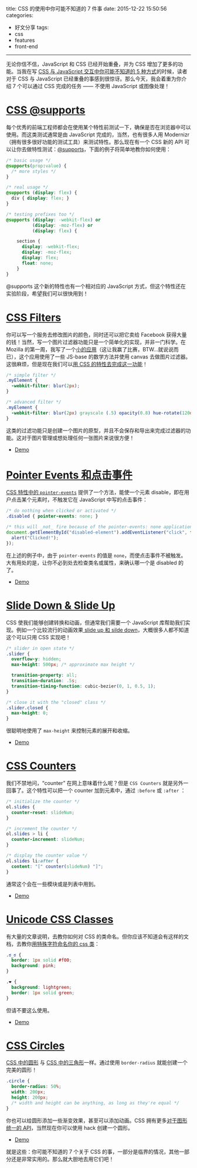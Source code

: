title: CSS 的使用中你可能不知道的 7 件事
date: 2015-12-22 15:50:56
categories:
  - 好文分享
tags:
  - css
  - features
  - front-end
---

无论你信不信，JavaScript 和 CSS 已经开始重叠，并为 CSS 增加了更多的功能。当我在写 [CSS 与 JavaScript 交互中你可能不知道的 5 种方式](https://davidwalsh.name/ways-css-javascript-interact)的时候，读者对于 CSS 与 JavaScript 已经重叠的事感到很惊讶。那么今天，我会着重为你介绍 7 个可以通过 CSS 完成的任务 —— 不使用 JavaScript 或图像处理！

# [CSS @supports](https://davidwalsh.name/css-supports)

每个优秀的前端工程师都会在使用某个特性前测试一下，确保是否在浏览器中可以使用。而这类测试通常是由 JavaScript 完成的，当然，也有很多人用 Modernizr（拥有很多很好功能的测试工具）来测试特性。那么现在有一个 CSS 新的 API 可以让你去做特性测试：[@supports](https://davidwalsh.name/css-supports)，下面的例子将简单地教你如何使用：

```css
/* basic usage */
@supports(prop:value) {
  /* more styles */
}

/* real usage */
@supports (display: flex) {
  div { display: flex; }
}

/* testing prefixes too */
@supports (display: -webkit-flex) or
          (display: -moz-flex) or
          (display: flex) {

    section {
      display: -webkit-flex;
      display: -moz-flex;
      display: flex;
      float: none;
    }
}
```

@supports 这个新的特性也有一个相对应的 JavaScript 方式，但这个特性还在实验阶段，希望我们可以很快用到！

# [CSS Filters](https://davidwalsh.name/css-filters)

你可以写一个服务去修改图片的颜色，同时还可以把它卖给 Facebook 获得大量的钱！当然，写一个图片过滤器功能只是一个简单化的实现，并非一门科学。在 Mozilla 的第一周，我写了一个[小的应用](https://github.com/darkwing/fotofilter)（这让我赢了比赛，BTW...就说说而已），这个应用使用了一些 JS-base 的数学方法并使用 canvas 去做图片过滤器。这很麻烦，但是现在我们可以[用 CSS 的特性去完成这一功能](https://davidwalsh.name/css-filters)！

```css
/* simple filter */
.myElement {
  -webkit-filter: blur(2px);
}

/* advanced filter */
.myElement {
  -webkit-filter: blur(2px) grayscale (.5) opacity(0.8) hue-rotate(120deg);
}
```

<!-- more -->

这类的过滤功能只是创建一个图片的原型，并且不会保存和导出来完成过滤器的功能。这对于图片管理或想处理任何一张图片来说很方便！

 * [Demo](https://davidwalsh.name/demo/css-filters.php)

# [Pointer Events 和点击事件](https://davidwalsh.name/pointer-events)

[CSS 特性中的 `pointer-events`](https://davidwalsh.name/pointer-events) 提供了一个方法，能使一个元素 disable，即在用户点击某个元素时，不触发它在 JavaScript 中写的点击事件：

```css
/* do nothing when clicked or activated */
.disabled { pointer-events: none; }
```

```js
/* this will _not_ fire because of the pointer-events: none application */
document.getElementById("disabled-element").addEventListener("click", function(e) {
  alert("Clicked!");
});
```

在上述的例子中，由于 `pointer-events` 的值是 `none`，而使点击事件不被触发。大有用处的是，让你不必到处去检查类名或属性，来确认哪一个是 disabled 的了。

 * [Demo](https://davidwalsh.name/demo/pointer-events.php)

# [Slide Down & Slide Up](https://davidwalsh.name/css-slide)

CSS 使我们能够创建转换和动画，但通常我们需要一个 JavaScript 库帮助我们实现。例如一个比较流行的动画效果[ slide up 和 silde down](https://davidwalsh.name/css-slide)，大概很多人都不知道这个可以只用 CSS 实现吧！

```css
/* slider in open state */
.slider {
  overflow-y: hidden;
  max-height: 500px; /* approximate max height */

  transition-property: all;
  transition-duration: .5s;
  transition-timing-function: cubic-bezier(0, 1, 0.5, 1);
}

/* close it with the "closed" class */
.slider.closed {
  max-height: 0;
}
```

很聪明地使用了 `max-height` 来控制元素的展开和收缩。

 * [Demo](https://davidwalsh.name/demo/css-slide.php)

# [CSS Counters](https://davidwalsh.name/css-counters)

我们不禁地问，“counter” 在网上意味着什么呢？但是 `CSS Counters` 就是另外一回事了。这个特性可以把一个 counter 加到元素中，通过 `:before` 或 `:after` ：

```css
/* initialize the counter */
ol.slides {
  counter-reset: slideNum;
}

/* increment the counter */
ol.slides > li {
  counter-increment: slideNum;
}

/* display the counter value */
ol.slides li:after {
  content: "[" counter(slideNum) "]";
}
```

通常这个会在一些模块或是列表中用到。

 * [Demo](https://davidwalsh.name/demo/css-counters.php)

# [Unicode CSS Classes](https://davidwalsh.name/unicode-css-classes)

有大量的文章说明，去教你如何对 CSS 的类命名。但你应该不知道会有这样的文档，去教你[用特殊字符命名你的 css 类](https://davidwalsh.name/unicode-css-classes)：

```css
.ಠ_ಠ {
  border: 1px solid #f00;
  background: pink;
}

.❤ {
  background: lightgreen;
  border: 1px solid green;
}
```

但请不要这么使用。

 * [Demo](https://davidwalsh.name/demo/unicode-css-classes.php)

# [CSS Circles](https://davidwalsh.name/css-circles)

[CSS 中的圆形](https://davidwalsh.name/css-circles) 与 [CSS 中的三角形](https://davidwalsh.name/css-triangles)一样。通过使用 `border-radius` 就能创建一个完美的圆形！

```css
.circle {
  border-radius: 50%;
  width: 200px;
  height: 200px;
  /* width and height can be anything, as long as they're equal */
}
```

你也可以给圆形添加一些渐变效果，甚至可以添加动画。CSS 拥有更多[对于图形统一的 API](http://alistapart.com/article/css-shapes-101)，当然现在你可以使用 hack 创建一个圆形。

 * [Demo](https://davidwalsh.name/demo/css-circles.php)

就是这些：你可能不知道的 7 个关于 CSS 的事，一部分是临界的情况，其他一部分还是非常实用的。那么就大胆地去用它们吧！
